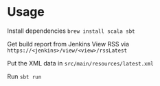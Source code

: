 # Usage

Install dependencies `brew install scala sbt`

Get build report from Jenkins View RSS via `https://<jenkins>/view/<view>/rssLatest`

Put the XML data in `src/main/resources/latest.xml`

Run `sbt run`
